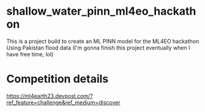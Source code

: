 # shallow_water_pinn_ml4eo_hackathon
This is a project build to create an ML PINN model for the ML4EO hackathon
Using Pakistan flood data (I'm gonna finish this project eventually when I have free time, lol)

#  Competition details
https://ml4earth23.devpost.com/?ref_feature=challenge&ref_medium=discover
